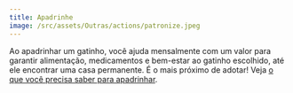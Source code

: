 ```yaml
---
title: Apadrinhe
image: /src/assets/Outras/actions/patronize.jpeg
---
```


Ao apadrinhar um gatinho, você ajuda mensalmente com um valor para garantir alimentação, medicamentos e bem-estar ao gatinho escolhido, até ele encontrar uma casa permanente. É o mais próximo de adotar! Veja [o que você precisa saber para apadrinhar](/faq#apadrinhar).
